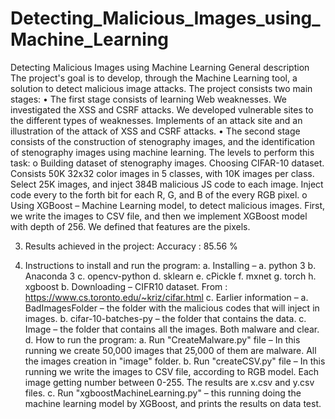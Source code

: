 # Detecting_Malicious_Images_using_Machine_Learning
Detecting Malicious Images using Machine Learning
General description
The project's goal is to develop, through the Machine Learning tool, a solution to detect malicious image attacks.
The project consists two main stages:
  •	The first stage consists of learning Web weaknesses.  We investigated the XSS and CSRF attacks. We developed vulnerable sites to the different types of weaknesses. Implements of an attack site and an illustration of the attack of XSS and CSRF attacks. 
  •	The second stage consists of the construction of stenography images, and the identification of stenography images using machine learning.
    The levels to perform this task:
      o	Building dataset of stenography images. Choosing CIFAR-10 dataset. Consists 50K 32x32 color images in 5 classes, with 10K images per class.
        Select 25K images, and inject 384B malicious JS code to each image. Inject code every to the forth bit for each R, G, and B of the every RGB pixel.
      o	Using XGBoost – Machine Learning model, to detect malicious images.  First, we write the images to CSV file, and then we implement XGBoost model with depth of 256. We defined that features are the pixels. 

3.	Results achieved in the project:
    Accuracy : 85.56 %
    
4.	Instructions to install and run the program:
  a.	Installing – 
    a.	python 3
    b.	Anaconda 3
    c.	opencv-python
    d.	sklearn
    e.	cPickle
    f.	mxnet
    g.	torch
    h.	xgboost
  b.	Downloading – CIFR10 dataset. From : https://www.cs.toronto.edu/~kriz/cifar.html
  c.	Earlier information –
    a.	BadImagesFolder – the folder with the malicious codes that will inject in images.
    b.	cifar-10-batches-py – the folder that contains the data.
    c.	Image – the folder that contains all the images. Both malware and clear.
    d.	How to run the program:
    a.	Run "CreateMalware.py" file – In this running we create 50,000 images that 25,000 of them are malware. All the images creation in "image" folder.
    b.	Run "createCSV.py" file – In this running we write the images to CSV file, according to RGB model. Each image getting number between 0-255. The results are x.csv and y.csv files.
    c.	Run "xgboostMachineLearning.py" – this running doing the machine learning model by XGBoost, and prints the results on data test.


